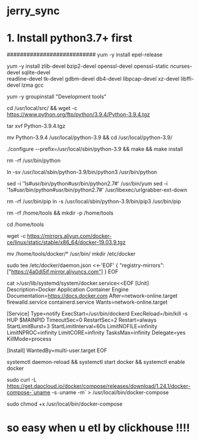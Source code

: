 # jerry_sync

# 1. Install python3.7+ first
###########################
yum -y install epel-release


yum -y install zlib-devel bzip2-devel openssl-devel openssl-static ncurses-devel sqlite-devel \
readline-devel tk-devel gdbm-devel db4-devel libpcap-devel xz-devel libffi-devel lzma gcc


yum -y groupinstall "Development tools"

cd /usr/local/src/ && wget -c https://www.python.org/ftp/python/3.9.4/Python-3.9.4.tgz

tar xvf Python-3.9.4.tgz

mv Python-3.9.4 /usr/local/python-3.9 && cd /usr/local/python-3.9/

./configure --prefix=/usr/local/sbin/python-3.9 && make && make install


rm -rf /usr/bin/python

ln -sv /usr/local/sbin/python-3.9/bin/python3 /usr/bin/python


sed -i '1s#usr/bin/python#usr/bin/python2.7#' /usr/bin/yum
sed -i '1s#usr/bin/python#usr/bin/python2.7#' /usr/libexec/urlgrabber-ext-down


rm -rf /usr/bin/pip
ln -s /usr/local/sbin/python-3.9/bin/pip3 /usr/bin/pip



rm -rf /home/tools && mkdir -p /home/tools

cd /home/tools 

wget -c https://mirrors.aliyun.com/docker-ce/linux/static/stable/x86_64/docker-19.03.9.tgz  

mv /home/tools/docker/* /usr/bin/
mkdir /etc/docker

sudo tee /etc/docker/daemon.json <<-'EOF'
{
  "registry-mirrors": ["https://4a0dj5if.mirror.aliyuncs.com"]
}
EOF

cat >/usr/lib/systemd/system/docker.service<<EOF
[Unit]
Description=Docker Application Container Engine
Documentation=https://docs.docker.com
After=network-online.target firewalld.service containerd.service
Wants=network-online.target

[Service]
Type=notify
ExecStart=/usr/bin/dockerd
ExecReload=/bin/kill -s HUP \$MAINPID
TimeoutSec=0
RestartSec=2
Restart=always
StartLimitBurst=3
StartLimitInterval=60s
LimitNOFILE=infinity
LimitNPROC=infinity
LimitCORE=infinity
TasksMax=infinity
Delegate=yes
KillMode=process

[Install]
WantedBy=multi-user.target
EOF


systemctl daemon-reload && systemctl start docker && systemctl enable docker

sudo curl -L https://get.daocloud.io/docker/compose/releases/download/1.24.1/docker-compose-`uname -s`-`uname -m` > /usr/local/bin/docker-compose

sudo chmod +x /usr/local/bin/docker-compose

# so easy when u etl by clickhouse !!!!
